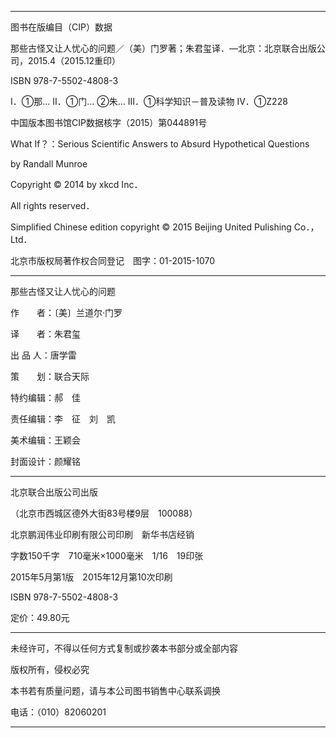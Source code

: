 
***
图书在版编目（CIP）数据

那些古怪又让人忧心的问题／（美）门罗著；朱君玺译．—北京：北京联合出版公司，2015.4（2015.12重印）

ISBN 978-7-5502-4808-3

Ⅰ．①那… Ⅱ．①门… ②朱… Ⅲ．①科学知识－普及读物 Ⅳ．①Z228

中国版本图书馆CIP数据核字（2015）第044891号

What If？：Serious Scientific Answers to Absurd Hypothetical Questions

by Randall Munroe

Copyright © 2014 by xkcd Inc．

All rights reserved．

Simplified Chinese edition copyright © 2015 Beijing United Pulishing Co．，Ltd．

北京市版权局著作权合同登记　图字：01-2015-1070
***
那些古怪又让人忧心的问题

作　　者：〔美〕兰道尔·门罗

译　　者：朱君玺

出 品 人：唐学雷

策　　划：联合天际

特约编辑：郝　佳

责任编辑：李　征　刘　凯

美术编辑：王颖会

封面设计：颜耀铭
***
北京联合出版公司出版

（北京市西城区德外大街83号楼9层　100088）

北京鹏润伟业印刷有限公司印刷　新华书店经销

字数150千字　710毫米×1000毫米　1/16　19印张

2015年5月第1版　2015年12月第10次印刷

ISBN 978-7-5502-4808-3

定价：49.80元
***
未经许可，不得以任何方式复制或抄袭本书部分或全部内容

版权所有，侵权必究

本书若有质量问题，请与本公司图书销售中心联系调换

电话：（010）82060201
***